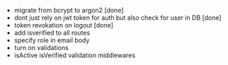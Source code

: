 -   migrate from bcrypt to argon2 [done]
-   dont just rely on jwt token for auth but also check for user in DB [done]
-   token revokation on logout [done]
-   add isverified to all routes
-   specify role in email body
-   turn on validations
-   isActive isVerified validation middlewares
